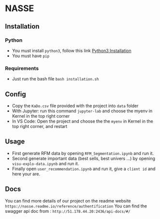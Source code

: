 # NASSE

## Installation
### Python
* You must install `python3`, follow this link [Python3 Installation](https://www.python.org/downloads/)
* You must have `pip`


### Requirements
* Just run the bash file ```bash installation.sh```


## Config
* Copy the `KaDo.csv` file provided with the project into `data` folder
* With Jupyter: run this command ```jupyter-lab``` and choose the myenv in Kernel in the top right corner
* In VS Code: Open the project and choose the the `myenv` in Kernel in the top right corner, and restart


## Usage
* First generate RFM data by opening `RFM_Segmentation.ipynb` and run it.
* Second generate important data (best sells, best univers ...) by opening `visu-explo-data.ipynb`
and run it.
* Finally open `user_recommendation.ipynb` and run it, give a `client id` and here your are.

## Docs
You can find more details of our project on the readme website `https://nasse.readme.io/reference/authentification`
You can find the swagger api doc from : `http://51.178.44.20:2436/api-docs/#/`
